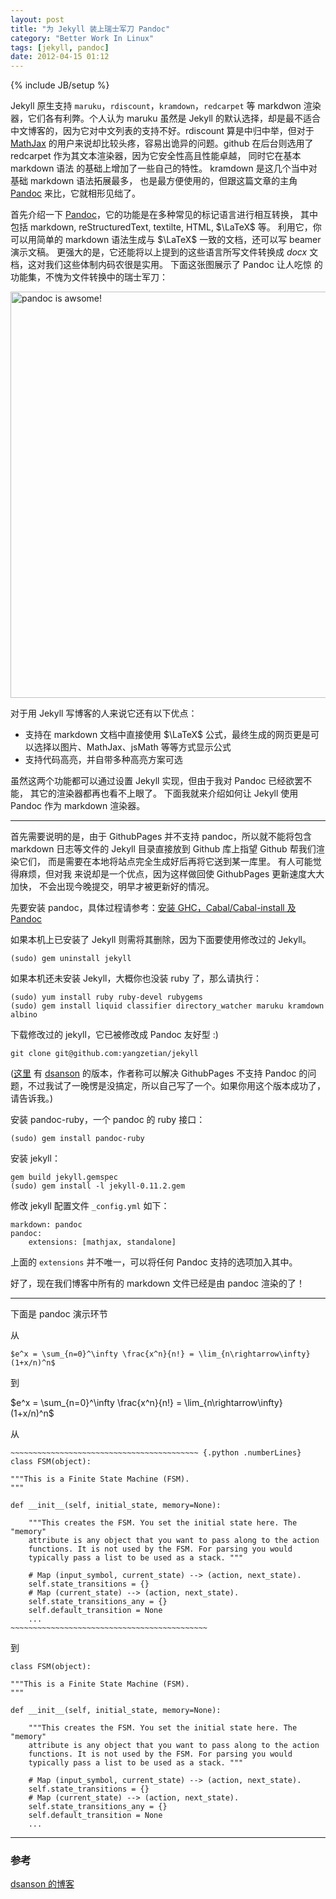 ```yaml
---
layout: post
title: "为 Jekyll 装上瑞士军刀 Pandoc"
category: "Better Work In Linux"
tags: [jekyll, pandoc]
date: 2012-04-15 01:12
---
```

{% include JB/setup %}

Jekyll 原生支持 `maruku`，`rdiscount`，`kramdown`，`redcarpet` 等 markdwon 
渲染器，它们各有利弊。个人认为 maruku 虽然是 Jekyll 的默认选择，却是最不适合
中文博客的，因为它对中文列表的支持不好。rdiscount 算是中归中举，但对于
[MathJax][] 的用户来说却比较头疼，容易出诡异的问题。github 在后台则选用了
redcarpet 作为其文本渲染器，因为它安全性高且性能卓越，
同时它在基本 markdown 语法 的基础上增加了一些自己的特性。
kramdown 是这几个当中对基础 markdown 语法拓展最多，
也是最方便使用的，但跟这篇文章的主角 [Pandoc][] 来比，它就相形见绌了。

   [MathJax]: http://www.mathjax.org
   [Pandoc]: http://johnmacfarlane.net/pandoc

首先介绍一下 [Pandoc][]，它的功能是在多种常见的标记语言进行相互转换，
其中包括 markdown, reStructuredText, textilte, HTML, $\LaTeX$ 等。
利用它，你可以用简单的 markdown 语法生成与 $\LaTeX$ 一致的文档，还可以写
beamer 演示文稿。 更强大的是，它还能将以上提到的这些语言所写文件转换成 *docx*
文档，这对我们这些体制内码农很是实用。
下面这张图展示了 Pandoc 让人吃惊 的功能集，不愧为文件转换中的瑞士军刀：

<img src="http://johnmacfarlane.net/pandoc/diagram.png" alt="pandoc is awsome!" width="650"/>

对于用 Jekyll 写博客的人来说它还有以下优点：

* 支持在 markdown 文档中直接使用 $\LaTeX$
公式，最终生成的网页更是可以选择以图片、MathJax、jsMath 等等方式显示公式
* 支持代码高亮，并自带多种高亮方案可选

虽然这两个功能都可以通过设置 Jekyll 实现，但由于我对 Pandoc 已经欲罢不能，
其它的渲染器都再也看不上眼了。
下面我就来介绍如何让 Jekyll 使用 Pandoc 作为 markdown 渲染器。

------------------------------------

首先需要说明的是，由于 GithubPages 并不支持 pandoc，所以就不能将包含 markdown
日志等文件的 Jekyll 目录直接放到 Github 库上指望 Github 帮我们渲染它们，
而是需要在本地将站点完全生成好后再将它送到某一库里。
有人可能觉得麻烦，但对我 来说却是一个优点，因为这样做回使 GithubPages 更新速度大大加快，
不会出现今晚提交，明早才被更新好的情况。

先要安装 pandoc，具体过程请参考：[安装 GHC，Cabal/Cabal-install 及 Pandoc][post]

   [post]:/Better%20Work%20In%20Linux/2012/03/31/pandoc-cabal


如果本机上已安装了 Jekyll 则需将其删除，因为下面要使用修改过的 Jekyll。

    (sudo) gem uninstall jekyll

如果本机还未安装 Jekyll，大概你也没装 ruby 了，那么请执行：
    
    (sudo) yum install ruby ruby-devel rubygems
    (sudo) gem install liquid classifier directory_watcher maruku kramdown albino 

下载修改过的 jekyll，它已被修改成 Pandoc 友好型 :)

    git clone git@github.com:yangzetian/jekyll

([这里][dsanson-jekyll] 有 [dsanson][] 的版本，作者称可以解决 GithubPages 不支持 Pandoc
的问题，不过我试了一晚愣是没搞定，所以自己写了一个。如果你用这个版本成功了，请告诉我。)

   [dsanson-jekyll]: https://github.com/dsanson/jekyll
   [dsanson]: http://www.davidsanson.com/

安装 pandoc-ruby，一个 pandoc 的 ruby 接口：

    (sudo) gem install pandoc-ruby

安装 jekyll：
    
    gem build jekyll.gemspec
    (sudo) gem install -l jekyll-0.11.2.gem

修改 jekyll 配置文件 `_config.yml` 如下：

    markdown: pandoc
    pandoc:
        extensions: [mathjax, standalone]

上面的 `extensions` 并不唯一，可以将任何 Pandoc 支持的选项加入其中。

好了，现在我们博客中所有的 markdown 文件已经是由 pandoc 渲染的了！

------------------------------------------

下面是 pandoc 演示环节

从

    $e^x = \sum_{n=0}^\infty \frac{x^n}{n!} = \lim_{n\rightarrow\infty} (1+x/n)^n$

到

$e^x = \sum_{n=0}^\infty \frac{x^n}{n!} = \lim_{n\rightarrow\infty} (1+x/n)^n$

从

    ~~~~~~~~~~~~~~~~~~~~~~~~~~~~~~~~~~~~~~~~~~ {.python .numberLines}
    class FSM(object):
    
    """This is a Finite State Machine (FSM).
    """
    
    def __init__(self, initial_state, memory=None):

        """This creates the FSM. You set the initial state here. The "memory"
        attribute is any object that you want to pass along to the action
        functions. It is not used by the FSM. For parsing you would
        typically pass a list to be used as a stack. """
         
        # Map (input_symbol, current_state) --> (action, next_state).
        self.state_transitions = {}
        # Map (current_state) --> (action, next_state).
        self.state_transitions_any = {}
        self.default_transition = None
        ...
    ~~~~~~~~~~~~~~~~~~~~~~~~~~~~~~~~~~~~~~~~~~~~ 

到

~~~~~~~~~~~~~~~~~~~~~~~~~~~~~~~~~~~~~~~~~~ {.python .numberLines}
class FSM(object):

"""This is a Finite State Machine (FSM).
"""

def __init__(self, initial_state, memory=None):

    """This creates the FSM. You set the initial state here. The "memory"
    attribute is any object that you want to pass along to the action
    functions. It is not used by the FSM. For parsing you would
    typically pass a list to be used as a stack. """
     
    # Map (input_symbol, current_state) --> (action, next_state).
    self.state_transitions = {}
    # Map (current_state) --> (action, next_state).
    self.state_transitions_any = {}
    self.default_transition = None
    ...
~~~~~~~~~~~~~~~~~~~~~~~~~~~~~~~~~~~~~~~~~~~~ 

----------------------------------------

### 参考

   [dsanson 的博客](http://www.davidsanson.com)

